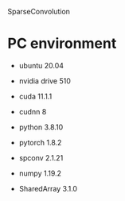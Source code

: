 SparseConvolution

PC environment
=============

* ubuntu 20.04
* nvidia drive 510 
* cuda 11.1.1
* cudnn 8
* python 3.8.10
* pytorch 1.8.2

* spconv 2.1.21
* numpy 1.19.2
* SharedArray 3.1.0
